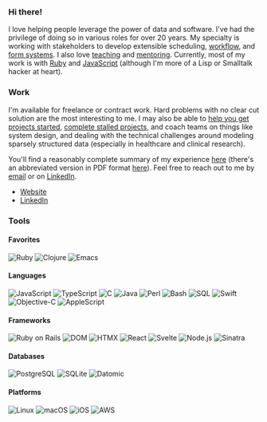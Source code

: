 ### Hi there!

I love helping people leverage the power of data and software. I've had the
privilege of doing so in various roles for over 20 years. My specialty is
working with stakeholders to develop extensible scheduling,
[workflow](https://delonnewman.name/history/workflow), and
[form systems](https://delonnewman.name/history/form-system). I also love
[teaching](https://delonnewman.name/history/teaching) and [mentoring](https://delonnewman.name/history/mentoring).
Currently, most of my work is with [Ruby](https://delonnewman.name/history/ruby)
and [JavaScript](https://delonnewman.name/history/javascript) (although
I'm more of a Lisp or Smalltalk hacker at heart).

### Work

I'm available for freelance or contract work. Hard problems with no clear cut solution
are the most interesting to me. I may also be able to
[help you get projects started](https://delonnewman.name/projects/punchedit),
[complete stalled projects](https://delonnewman.name/projects/surveyor),
and coach teams on things like system design, and dealing with the technical challenges
around modeling sparsely structured data (especially in healthcare and clinical research).

You'll find a reasonably complete summary of my experience [here](https://delonnewman.name/history)
(there's an abbreviated version in PDF format [here](https://delonnewman.name/resume.pdf)).
Feel free to reach out to me by [email](mailto:contact@delonnewman.name)
or on [LinkedIn](https://www.linkedin.com/in/delonnewman).

- [Website](https://delonnewman.name)
- [LinkedIn](https://linkedin.com/in/delonnewman)

### Tools

#### Favorites

![Ruby](https://img.shields.io/badge/Ruby-CC342D?style=flat&logo=ruby&logoColor=white)
![Clojure](https://img.shields.io/badge/Clojure-grey?style=flat&logo=clojure)
![Emacs](https://img.shields.io/badge/Emacs-white?style=flat&logo=gnuemacs)

#### Languages

![JavaScript](https://img.shields.io/badge/JavaScript-F7DF1E?style=flat&logo=JavaScript&logoColor=white)
![TypeScript](https://img.shields.io/badge/TypeScript-007ACC?style=flat&logo=typescript&logoColor=white)
![C](https://img.shields.io/badge/C-00599C?style=flat&logo=c&logoColor=white)
![Java](https://img.shields.io/badge/Java-ED8B00?style=flat&logo=openjdk&logoColor=white)
![Perl](https://img.shields.io/badge/Perl-39457E?style=flat&logo=perl&logoColor=white)
![Bash](https://img.shields.io/badge/GNU%20Bash-4EAA25?style=flat&logo=GNU%20Bash&logoColor=white)
![SQL](https://img.shields.io/badge/SQL-blue?style=flat)
![Swift](https://img.shields.io/badge/Swift-FA7343?style=flat&logo=swift&logoColor=white)
![Objective-C](https://img.shields.io/badge/Objective-C-000000?style=flat)
![AppleScript](https://img.shields.io/badge/AppleScript-purple?style=flat)

#### Frameworks

![Ruby on Rails](https://img.shields.io/badge/Ruby_on_Rails-CC0000?style=flat&logo=ruby-on-rails&logoColor=white)
![DOM](https://img.shields.io/badge/DOM-white?style=flat&logo=html5)
![HTMX](https://img.shields.io/badge/HTMX-black?style=flat&logo=htmx)
![React](https://img.shields.io/badge/React-grey?style=flat&logo=react)
![Svelte](https://img.shields.io/badge/Svelte-white?style=flat&logo=svelte)
![Node.js](https://img.shields.io/badge/Node-grey?style=flat&logo=nodedotjs)
![Sinatra](https://img.shields.io/badge/Sinatra-CC0000?style=flat&logo=rubysinatra&logoColor=white)

#### Databases

![PostgreSQL](https://img.shields.io/badge/PostgreSQL-316192?style=flat&logo=postgresql&logoColor=white)
![SQLite](https://img.shields.io/badge/SQLite-07405E?style=flat&logo=sqlite&logoColor=white)
![Datomic](https://img.shields.io/badge/Datomic-1ABC9C?style=flat&logo=clojure&logoColor=white)

#### Platforms

![Linux](https://img.shields.io/badge/Linux-FCC624?style=flat&logo=linux&logoColor=black)
![macOS](https://img.shields.io/badge/macOS-000000?style=flat&logo=apple&logoColor=white)
![iOS](https://img.shields.io/badge/iOS-000000?style=flat&logo=ios&logoColor=white)
![AWS](https://img.shields.io/badge/Amazon_AWS-232F3E?style=flat&logo=amazon-aws&logoColor=white)

